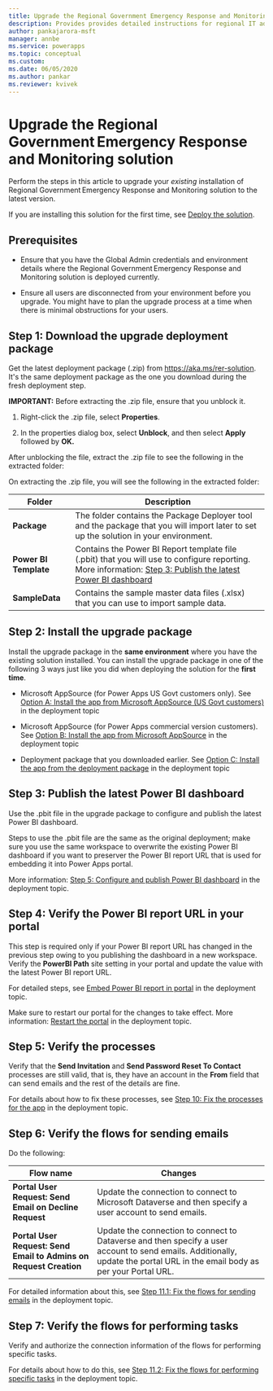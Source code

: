 ```yaml
---
title: Upgrade the Regional Government Emergency Response and Monitoring solution | Microsoft Docs
description: Provides provides detailed instructions for regional IT admins to upgrade the Regional Government Emergency Response and Monitoring solution for their organization.
author: pankajarora-msft
manager: annbe
ms.service: powerapps
ms.topic: conceptual
ms.custom: 
ms.date: 06/05/2020
ms.author: pankar
ms.reviewer: kvivek
---
```


# Upgrade the Regional Government Emergency Response and Monitoring solution

Perform the steps in this article to upgrade your *existing* installation of Regional Government Emergency Response and Monitoring solution to the latest version.

If you are installing this solution for the first time, see [Deploy the solution](deploy.md).

## Prerequisites

- Ensure that you have the Global Admin credentials and environment details where
    the Regional Government Emergency Response and Monitoring solution is deployed currently.

-   Ensure all users are disconnected from your environment before you upgrade. You might have to plan the upgrade process at a time when there is minimal obstructions for your users.   

## Step 1: Download the upgrade deployment package

Get the latest deployment package (.zip) from <https://aka.ms/rer-solution>. It's the same deployment package as the one you download during the fresh deployment step.

**IMPORTANT:** Before extracting the .zip file, ensure that you unblock it.

1.  Right-click the .zip file, select **Properties**.

2.  In the properties dialog box, select **Unblock**, and then select **Apply**
    followed by **OK.**

After unblocking the file, extract the .zip file to see the following in the
extracted folder:

On extracting the .zip file, you will see the following in the extracted folder:

|**Folder**  |**Description**  |
|---------|---------|
|**Package**     |  The folder contains the Package Deployer tool and the package that you will import later to set up the solution in your environment.       |
|**Power BI Template**     | Contains the Power BI Report template file (.pbit) that you will use to configure reporting. More information: [Step 3: Publish the latest Power BI dashboard](#step-3-publish-the-latest-power-bi-dashboard)        |
|**SampleData**     |   Contains the sample master data files (.xlsx) that you can use to import sample data.       |

## Step 2: Install the upgrade package

Install the upgrade package in the **same environment** where you have the
existing solution installed. You can install the upgrade package in one of the following 3 ways just like you did when deploying the solution for the **first time**.

- Microsoft AppSource (for Power Apps US Govt customers only). See [Option A: Install the app from Microsoft AppSource (US Govt customers)](deploy.md#option-a-install-the-app-from-microsoft-appsource-us-govt-customers) in the deployment topic

- Microsoft AppSource (for Power Apps commercial version customers). See [Option B: Install the app from Microsoft AppSource](deploy.md#option-b-install-the-app-from-microsoft-appsource) in the deployment topic

- Deployment package that you downloaded earlier. See [Option C: Install the app from the deployment package](deploy.md#option-c-install-the-app-from-the-deployment-package) in the deployment topic

## Step 3: Publish the latest Power BI dashboard

Use the .pbit file in the upgrade package to configure and publish the latest
Power BI dashboard. 

Steps to use the .pbit file are the same as the original deployment; make sure you use the same workspace to overwrite the existing Power BI dashboard if you want to preserver the Power BI report URL that is used for embedding it into Power Apps portal. 

More information: [Step 5: Configure and publish Power BI dashboard](https://docs.microsoft.com/powerapps/sample-apps/regional-emergency-response/deploy#step-5-configure-and-publish-power-bi-dashboard) in the deployment topic.

## Step 4: Verify the Power BI report URL in your portal

This step is required only if your Power BI report URL has changed in the previous step owing to you publishing the dashboard in a new workspace. Verify the **PowerBI Path** site setting in your portal and update the value with the latest Power BI report URL.

For detailed steps, see [Embed Power BI report in portal](https://docs.microsoft.com/powerapps/sample-apps/regional-emergency-response/deploy#the-process-1) in the deployment topic.

Make sure to restart our portal for the changes to take effect. More
information: [Restart the portal](https://docs.microsoft.com/powerapps/sample-apps/regional-emergency-response/deploy#restart-the-portal) in the deployment topic.

## Step 5: Verify the processes

Verify that the **Send Invitation** and **Send Password Reset To Contact**
processes are still valid, that is, they have an account in the **From** field
that can send emails and the rest of the details are fine.

For details about how to fix these processes, see [Step 10: Fix the processes for the app](/powerapps/sample-apps/regional-emergency-response/deploy#step-10-fix-the-processes-for-the-app) in the deployment topic.

## Step 6: Verify the flows for sending emails

Do the following:

|Flow name|Changes|
|--|--|
|**Portal User Request: Send Email on Decline Request**|Update the connection to connect to Microsoft Dataverse and then specify a user account to send emails.|
|**Portal User Request: Send Email to Admins on Request Creation**|Update the connection to connect to Dataverse and then specify a user account to send emails. Additionally, update the portal URL in the email body as per your Portal URL.| 

For detailed information about this, see [Step 11.1: Fix the flows for sending emails](deploy.md##step-111-fix-the-flows-for-sending-emails) in the deployment topic.

## Step 7: Verify the flows for performing tasks

Verify and authorize the connection information of the flows for performing specific tasks.

For details about how to do this, see [Step 11.2: Fix the flows for performing specific tasks](/powerapps/sample-apps/regional-emergency-response/deploy#step-112-fix-the-flows-for-performing-specific-tasks) in the deployment topic.
